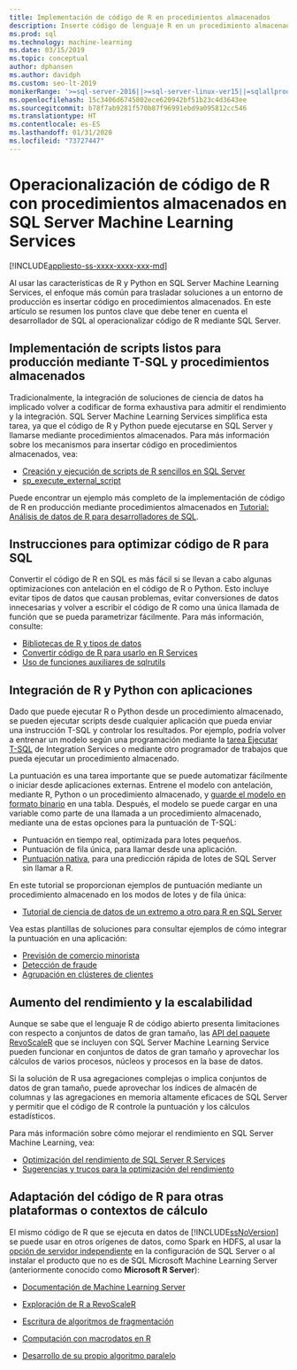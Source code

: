```yaml
---
title: Implementación de código de R en procedimientos almacenados
description: Inserte código de lenguaje R en un procedimiento almacenado de SQL Server para que esté disponible para cualquier aplicación cliente que tenga acceso a una base de datos de SQL Server.
ms.prod: sql
ms.technology: machine-learning
ms.date: 03/15/2019
ms.topic: conceptual
author: dphansen
ms.author: davidph
ms.custom: seo-lt-2019
monikerRange: '>=sql-server-2016||>=sql-server-linux-ver15||=sqlallproducts-allversions'
ms.openlocfilehash: 15c3406d6745802ece620942bf51b23c4d3643ee
ms.sourcegitcommit: b78f7ab9281f570b87f96991ebd9a095812cc546
ms.translationtype: HT
ms.contentlocale: es-ES
ms.lasthandoff: 01/31/2020
ms.locfileid: "73727447"
---
```

# <a name="operationalize-r-code-using-stored-procedures-in-sql-server-machine-learning-services"></a>Operacionalización de código de R con procedimientos almacenados en SQL Server Machine Learning Services
[!INCLUDE[appliesto-ss-xxxx-xxxx-xxx-md](../../includes/appliesto-ss-xxxx-xxxx-xxx-md.md)]

Al usar las características de R y Python en SQL Server Machine Learning Services, el enfoque más común para trasladar soluciones a un entorno de producción es insertar código en procedimientos almacenados. En este artículo se resumen los puntos clave que debe tener en cuenta el desarrollador de SQL al operacionalizar código de R mediante SQL Server.

## <a name="deploy-production-ready-script-using-t-sql-and-stored-procedures"></a>Implementación de scripts listos para producción mediante T-SQL y procedimientos almacenados

Tradicionalmente, la integración de soluciones de ciencia de datos ha implicado volver a codificar de forma exhaustiva para admitir el rendimiento y la integración. SQL Server Machine Learning Services simplifica esta tarea, ya que el código de R y Python puede ejecutarse en SQL Server y llamarse mediante procedimientos almacenados. Para más información sobre los mecanismos para insertar código en procedimientos almacenados, vea:

+ [Creación y ejecución de scripts de R sencillos en SQL Server](../tutorials/quickstart-r-create-script.md)
+ [sp_execute_external_script](../../relational-databases/system-stored-procedures/sp-execute-external-script-transact-sql.md)

Puede encontrar un ejemplo más completo de la implementación de código de R en producción mediante procedimientos almacenados en [Tutorial: Análisis de datos de R para desarrolladores de SQL](../../advanced-analytics/tutorials/sqldev-in-database-r-for-sql-developers.md).

## <a name="guidelines-for-optimizing-r-code-for-sql"></a>Instrucciones para optimizar código de R para SQL

Convertir el código de R en SQL es más fácil si se llevan a cabo algunas optimizaciones con antelación en el código de R o Python. Esto incluye evitar tipos de datos que causan problemas, evitar conversiones de datos innecesarias y volver a escribir el código de R como una única llamada de función que se pueda parametrizar fácilmente. Para más información, consulte:

+ [Bibliotecas de R y tipos de datos](r-libraries-and-data-types.md)
+ [Convertir código de R para usarlo en R Services](converting-r-code-for-use-in-sql-server.md)
+ [Uso de funciones auxiliares de sqlrutils](ref-r-sqlrutils.md)

## <a name="integrate-r-and-python-with-applications"></a>Integración de R y Python con aplicaciones

Dado que puede ejecutar R o Python desde un procedimiento almacenado, se pueden ejecutar scripts desde cualquier aplicación que pueda enviar una instrucción T-SQL y controlar los resultados. Por ejemplo, podría volver a entrenar un modelo según una programación mediante la [tarea Ejecutar T-SQL](https://docs.microsoft.com/sql/integration-services/control-flow/execute-t-sql-statement-task) de Integration Services o mediante otro programador de trabajos que pueda ejecutar un procedimiento almacenado.

La puntuación es una tarea importante que se puede automatizar fácilmente o iniciar desde aplicaciones externas. Entrene el modelo con antelación, mediante R, Python o un procedimiento almacenado, y [guarde el modelo en formato binario](../tutorials/walkthrough-build-and-save-the-model.md) en una tabla. Después, el modelo se puede cargar en una variable como parte de una llamada a un procedimiento almacenado, mediante una de estas opciones para la puntuación de T-SQL:

+ Puntuación en tiempo real, optimizada para lotes pequeños.
+ Puntuación de fila única, para llamar desde una aplicación.
+ [Puntuación nativa](../sql-native-scoring.md), para una predicción rápida de lotes de SQL Server sin llamar a R.

En este tutorial se proporcionan ejemplos de puntuación mediante un procedimiento almacenado en los modos de lotes y de fila única:

+ [Tutorial de ciencia de datos de un extremo a otro para R en SQL Server](../tutorials/walkthrough-data-science-end-to-end-walkthrough.md)

Vea estas plantillas de soluciones para consultar ejemplos de cómo integrar la puntuación en una aplicación:

+ [Previsión de comercio minorista](https://github.com/Microsoft/SQL-Server-R-Services-Samples/blob/master/RetailForecasting/Introduction.md)
+ [Detección de fraude](https://github.com/Microsoft/r-server-fraud-detection)
+ [Agrupación en clústeres de clientes](https://github.com/Microsoft/sql-server-samples/tree/master/samples/features/r-services/getting-started/customer-clustering)

## <a name="boost-performance-and-scale"></a>Aumento del rendimiento y la escalabilidad

Aunque se sabe que el lenguaje R de código abierto presenta limitaciones con respecto a conjuntos de datos de gran tamaño, las [API del paquete RevoScaleR](ref-r-revoscaler.md) que se incluyen con SQL Server Machine Learning Service pueden funcionar en conjuntos de datos de gran tamaño y aprovechar los cálculos de varios procesos, núcleos y procesos en la base de datos.

Si la solución de R usa agregaciones complejas o implica conjuntos de datos de gran tamaño, puede aprovechar los índices de almacén de columnas y las agregaciones en memoria altamente eficaces de SQL Server y permitir que el código de R controle la puntuación y los cálculos estadísticos.

Para más información sobre cómo mejorar el rendimiento en SQL Server Machine Learning, vea:

+ [Optimización del rendimiento de SQL Server R Services](../../advanced-analytics/r/sql-server-r-services-performance-tuning.md)
+ [Sugerencias y trucos para la optimización del rendimiento](https://gallery.cortanaintelligence.com/Tutorial/SQL-Server-Optimization-Tips-and-Tricks-for-Analytics-Services)

## <a name="adapt-r-code-for-other-platforms-or-compute-contexts"></a>Adaptación del código de R para otras plataformas o contextos de cálculo

El mismo código de R que se ejecuta en datos de [!INCLUDE[ssNoVersion](../../includes/ssnoversion-md.md)] se puede usar en otros orígenes de datos, como Spark en HDFS, al usar la [opción de servidor independiente](../install/sql-machine-learning-standalone-windows-install.md) en la configuración de SQL Server o al instalar el producto que no es de SQL Microsoft Machine Learning Server (anteriormente conocido como **Microsoft R Server**):

+ [Documentación de Machine Learning Server](https://docs.microsoft.com/r-server/)

+ [Exploración de R a RevoScaleR](https://docs.microsoft.com/r-server/r/tutorial-r-to-revoscaler)

+ [Escritura de algoritmos de fragmentación](https://docs.microsoft.com/r-server/r/how-to-developer-write-chunking-algorithms)

+ [Computación con macrodatos en R](https://docs.microsoft.com/r-server/r/tutorial-large-data-tips)

+ [Desarrollo de su propio algoritmo paralelo](https://docs.microsoft.com/r-server/r-reference/revopemar/pemar)

